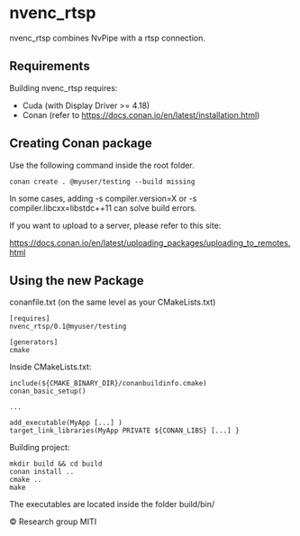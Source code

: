 # nvenc_rtsp

nvenc_rtsp combines NvPipe with a rtsp connection.

## Requirements

Building nvenc_rtsp requires:

- Cuda (with Display Driver >= 4.18)
- Conan (refer to https://docs.conan.io/en/latest/installation.html)

## Creating Conan package

Use the following command inside the root folder.

```
conan create . @myuser/testing --build missing

```
In some cases, adding -s compiler.version=X or -s compiler.libcxx=libstdc++11 can solve build errors.

If you want to upload to a server, please refer to this site:

https://docs.conan.io/en/latest/uploading_packages/uploading_to_remotes.html


## Using the new Package

conanfile.txt (on the same level as your CMakeLists.txt)
```
[requires]
nvenc_rtsp/0.1@myuser/testing

[generators]
cmake
```

Inside CMakeLists.txt:
```
include(${CMAKE_BINARY_DIR}/conanbuildinfo.cmake)
conan_basic_setup()

...

add_executable(MyApp [...] )
target_link_libraries(MyApp PRIVATE ${CONAN_LIBS} [...] }

```

Building project:
```
mkdir build && cd build
conan install ..
cmake ..
make

```

The executables are located inside the folder build/bin/


&copy; Research group MITI
